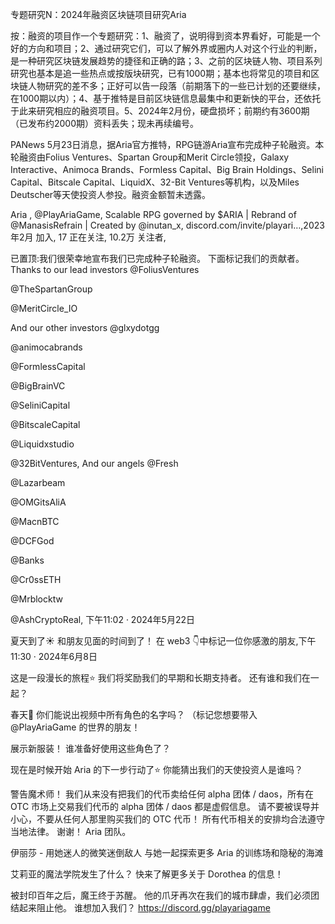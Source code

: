 专题研究N：2024年融资区块链项目研究Aria


按：融资的项目作一个专题研究：1、融资了，说明得到资本界看好，可能是一个好的方向和项目；2、通过研究它们，可以了解外界或圈内人对这个行业的判断，是一种研究区块链发展趋势的捷径和正确的路；3、之前的区块链人物、项目系列研究也基本是追一些热点或按版块研究，已有1000期；基本也将常见的项目和区块链人物研究的差不多；正好可以告一段落（前期落下的一些已计划的还要继续，在1000期以内）；4、基于推特是目前区块链信息最集中和更新快的平台，还依托于此来研究相应的融资项目。5、2024年2月份，硬盘损坏；前期约有3600期（已发布约2000期）资料丢失；现未再续编号。

PANews 5月23日消息，据Aria官方推特，RPG链游Aria宣布完成种子轮融资。本轮融资由Folius Ventures、Spartan Group和Merit Circle领投，Galaxy Interactive、Animoca Brands、Formless Capital、Big Brain Holdings、Selini Capital、Bitscale Capital、LiquidX、32-Bit Ventures等机构，以及Miles Deutscher等天使投资人参投。融资金额暂未透露。

Aria
,
@PlayAriaGame,
Scalable RPG governed by $ARIA | Rebrand of 
@ManasisRefrain
 | Created by 
@inutan_x,
discord.com/invite/playari…,2023年2月 加入,
17 正在关注,
10.2万 关注者,


已置顶:我们很荣幸地宣布我们已完成种子轮融资。
下面标记我们的贡献者。Thanks to our lead investors 
@FoliusVentures
  
@TheSpartanGroup
 
@MeritCircle_IO
 

And our other investors 
@glxydotgg
  
@animocabrands
 
@FormlessCapital
 
@BigBrainVC
 
@SeliniCapital
 
@BitscaleCapital
 
@Liquidxstudio
 
@32BitVentures,
And our angels 
@Fresh
 
@Lazarbeam
 
@OMGitsAliA
 
@MacnBTC
 
@DCFGod
 
@Banks
 
@Cr0ssETH
 
@Mrblocktw
 
@AshCryptoReal,
下午11:02 · 2024年5月22日

夏天到了☀️
和朋友见面的时间到了！
在 web3 👇中标记一位你感激的朋友,下午11:30 · 2024年6月8日

这是一段漫长的旅程⭐
我们将奖励我们的早期和长期支持者。
还有谁和我们在一起？

春天🌸
你们能说出视频中所有角色的名字吗？
（标记您想要带入
@PlayAriaGame
的世界的朋友！ 

展示新服装！
谁准备好使用这些角色了？

现在是时候开始 Aria 的下一步行动了⭐
你能猜出我们的天使投资人是谁吗？

警告魔术师！
我们从来没有把我们的代币卖给任何 alpha 团体 / daos，所有在 OTC 市场上交易我们代币的 alpha 团体 / daos 都是虚假信息。
请不要被误导并小心，不要从任何人那里购买我们的 OTC 代币！
所有代币相关的安排均合法遵守当地法律。
谢谢！
Aria 团队。

伊丽莎 - 用她迷人的微笑迷倒敌人
与她一起探索更多 Aria 的训练场和隐秘的海滩

艾莉亚的魔法学院发生了什么？
快来了解更多关于 Dorothea 的信息！

被封印百年之后，魔王终于苏醒。
他的爪牙再次在我们的城市肆虐，我们必须团结起来阻止他。
谁想加入我们？
https://discord.gg/playariagame